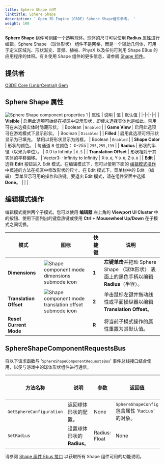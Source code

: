 ```yaml
---
title: Sphere Shape 组件
linktitle: Sphere Shape
description: ' Open 3D Engine (O3DE) Sphere Shape组件参考。 '
weight: 100
---
```




**Sphere Shape** 组件可创建一个透明球体。球体的尺寸可以使用 **Radius** 属性进行编辑。Sphere Shape （球体形状） 组件不是网格，而是一个辅助几何体，可用于定义区域光、形状渐变、音频、植被、PhysX 以及任何可利用 Shape EBus 的应用程序的体积。有关使用 Shape 组件的更多信息，请参阅 [Shape 组件](/docs/user-guide/components/reference/shape/)。

## 提供者

[O3DE Core (LmbrCentral) Gem](/docs/user-guide/gems/reference/o3de-core)

## Sphere Shape 属性

![Sphere Shape component properties](/images/user-guide/components/reference/shape/sphere-shape-component-ui-01.png)
1
| 属性 | 说明 | 值 | 默认值 |
|-|-|-|-|
| **Visible** | 启用此选项可始终在视区中显示形状，即使未选择实体也是如此。禁用可在未选择实体时隐藏形状。 | Boolean | `Enabled` |
| **Game View** | 启用此选项可在游戏模式下显示形状。 | Boolean | `Disabled` |
| **Filled** | 启用此选项可将形状显示为已填充。 禁用以将形状显示为线框。 | Boolean | `Enabled` |
| **Shape Color** | 形状的颜色。 | 每通道 8 位颜色： 0-255 | `255,255,199` |
| **Radius** | 形状的半径（以米为单位）。 | 0.0 to Infinity | `0.5` |
| **Translation Offset** | 形状相对于其实体的平移偏移。 | Vector3: -Infinity to Infinity | X:`0.0`, Y:`0.0`, Z:`0.0` |
| **Edit** | 选择 **Edit** 按钮进入 Edit 模式。在编辑模式下，您可以使用下面的 [编辑模式操作](#edit-mode-actions) 中概述的方法在视区中修改形状的尺寸。在 Edit 模式下，菜单栏中的 Edit （编辑） 菜单显示可用的操作和热键。要退出 Edit 模式，请在组件界面中选择 **Done**。 |  |  |

## 编辑模式操作

编辑模式提供两个子模式。您可以使用 **编辑器** 左上角的 **Viewport UI Cluster** 中的按钮、使用下面列出的键盘热键或使用 **Ctrl + Mousewheel Up/Down** 在子模式之间切换。

| 模式 | 图标 | 快捷键 | 说明 |
| - | - | - | - |
| **Dimensions** | ![Shape component mode dimensions submode icon](/images/user-guide/components/reference/shape/shape-component-mode-submode-dimensions.svg) | **1** | **左键单击**并拖动 Sphere Shape （球体形状） 表面上的黑色手柄以编辑 **Radius**（半径）。 |
| **Translation Offset** | ![Shape component mode translation offset submode icon](/images/user-guide/components/reference/shape/shape-component-mode-submode-translation-offset.svg) | **2** | 单击鼠标左键并拖动线性或平面操纵器以编辑 **Translation Offset**。 |
| **Reset Current Mode** | | **R** | 将当前子模式操作的属性重置为其默认值。 | 

## SphereShapeComponentRequestsBus

将以下请求函数与 '`SphereShapeComponentRequestsBus`' 事件总线接口结合使用，以便与游戏中的球体形状组件进行通信。

| 方法名称 | 说明 | 参数 | 返回值 | 脚本化 |
|-|-|-|-|-|
| `GetSphereConfiguration` | 返回球体形状的配置。 | None | `SphereShapeConfig` 包含属性 '`Radius`' 的对象。 | Yes |
| `SetRadius` | 设置球体形状的 **Radius**。 | Radius: Float | None | Yes |

请参阅 [Shape 组件 Ebus 接口](./#shape-component-ebus-interface) 以获取所有 Shape 组件可用的功能说明。
